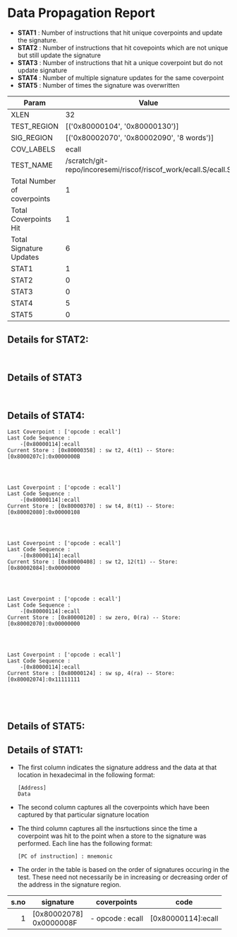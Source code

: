
# Data Propagation Report

- **STAT1** : Number of instructions that hit unique coverpoints and update the signature.
- **STAT2** : Number of instructions that hit covepoints which are not unique but still update the signature
- **STAT3** : Number of instructions that hit a unique coverpoint but do not update signature
- **STAT4** : Number of multiple signature updates for the same coverpoint
- **STAT5** : Number of times the signature was overwritten

| Param                     | Value    |
|---------------------------|----------|
| XLEN                      | 32      |
| TEST_REGION               | [('0x80000104', '0x80000130')]      |
| SIG_REGION                | [('0x80002070', '0x80002090', '8 words')]      |
| COV_LABELS                | ecall      |
| TEST_NAME                 | /scratch/git-repo/incoresemi/riscof/riscof_work/ecall.S/ecall.S    |
| Total Number of coverpoints| 1     |
| Total Coverpoints Hit     | 1      |
| Total Signature Updates   | 6      |
| STAT1                     | 1      |
| STAT2                     | 0      |
| STAT3                     | 0     |
| STAT4                     | 5     |
| STAT5                     | 0     |

## Details for STAT2:

```


```

## Details of STAT3

```


```

## Details of STAT4:

```
Last Coverpoint : ['opcode : ecall']
Last Code Sequence : 
	-[0x80000114]:ecall
Current Store : [0x80000358] : sw t2, 4(t1) -- Store: [0x8000207c]:0x0000000B




Last Coverpoint : ['opcode : ecall']
Last Code Sequence : 
	-[0x80000114]:ecall
Current Store : [0x80000370] : sw t4, 8(t1) -- Store: [0x80002080]:0x00000108




Last Coverpoint : ['opcode : ecall']
Last Code Sequence : 
	-[0x80000114]:ecall
Current Store : [0x80000408] : sw t2, 12(t1) -- Store: [0x80002084]:0x00000000




Last Coverpoint : ['opcode : ecall']
Last Code Sequence : 
	-[0x80000114]:ecall
Current Store : [0x80000120] : sw zero, 0(ra) -- Store: [0x80002070]:0x00000000




Last Coverpoint : ['opcode : ecall']
Last Code Sequence : 
	-[0x80000114]:ecall
Current Store : [0x80000124] : sw sp, 4(ra) -- Store: [0x80002074]:0x11111111





```

## Details of STAT5:



## Details of STAT1:

- The first column indicates the signature address and the data at that location in hexadecimal in the following format: 
  ```
  [Address]
  Data
  ```

- The second column captures all the coverpoints which have been captured by that particular signature location

- The third column captures all the insrtuctions since the time a coverpoint was
  hit to the point when a store to the signature was performed. Each line has
  the following format:
  ```
  [PC of instruction] : mnemonic
  ```
- The order in the table is based on the order of signatures occuring in the
  test. These need not necessarily be in increasing or decreasing order of the
  address in the signature region.

|s.no|        signature         |     coverpoints     |         code          |
|---:|--------------------------|---------------------|-----------------------|
|   1|[0x80002078]<br>0x0000008F|- opcode : ecall<br> |[0x80000114]:ecall<br> |
